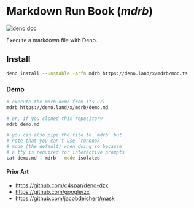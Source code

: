 # Markdown Run Book (_mdrb_)

[![deno doc](https://doc.deno.land/badge.svg)](https://doc.deno.land/https/deno.land/x/mdrb)

Execute a markdown file with Deno.

## Install

```sh
deno install --unstable -Arfn mdrb https://deno.land/x/mdrb/mod.ts
```

### Demo

```sh
# execute the mdrb demo from its url
mdrb https://deno.land/x/mdrb/demo.md

# or, if you cloned this repository
mdrb demo.md

# you can also pipe the file to `mdrb` but
# note that you can't use `runbook`
# mode (the default) when doing so because
# a tty is required for interactive prompts
cat demo.md | mdrb --mode isolated
```

#### Prior Art

- https://github.com/c4spar/deno-dzx
- https://github.com/google/zx
- https://github.com/jacobdeichert/mask
